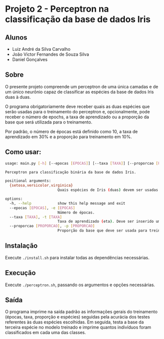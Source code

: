 # Projeto 2 - Perceptron na classificação da base de dados Iris

## Alunos
- Luiz André da Silva Carvalho
- João Victor Fernandes de Souza Silva
- Daniel Gonçalves

## Sobre 
O presente projeto compreende um perceptron de uma única camadas e de um único
neurônio capaz de classificar as espécies da base de dados Iris duas à duas. 

O programa obrigatoriamente deve receber quais as duas espécies que serão usadas para o 
treinamento do perceptron e, opcionalmente, pode receber o número de epochs, a taxa de aprendizado
ou a proporção da base que será utilizada para o treinamento.

Por padrão, o número de épocas está definido como 10, a taxa de aprendizado em 30% e a proporção para 
treinamento em 10%.

## Como usar:

```bash
usage: main.py [-h] [--epocas [EPOCAS]] [--taxa [TAXA]] [--proporcao [PROPORCAO]] {setosa,versicolor,virginica} {setosa,versicolor,virginica}

Perceptron para classificação binária da base de dados Iris.

positional arguments:
  {setosa,versicolor,virginica}
                        Quais espécies de Iris (duas) devem ser usadas para treinar o Percéptron.

options:
  -h, --help            show this help message and exit
  --epocas [EPOCAS], -e [EPOCAS]
                        Número de épocas.
  --taxa [TAXA], -t [TAXA]
                        Taxa de aprendizado (eta). Deve ser inserido um valor entre 0 e 1.
  --proporcao [PROPORCAO], -p [PROPORCAO]
                        Proporção da base que deve ser usada para treinamento. Deve ser inserido um valor entre 0 e 1.
```

## Instalação
Execute `./install.sh` para instalar todas as dependências necessárias.

## Execução
Execute `./perceptron.sh`, passando os argumentos e opções necessárias.

## Saída
O programa imprime na saída padrão as informações gerais do treinamento (épocas, taxa, proporção e espécies)
seguidas pela acurácia dos testes referentes às duas espécies escolhidas.
Em seguida, testa a base da terceira espécie no modelo treinado e imprime quantos indivíduos
foram classificados em cada uma das classes.
